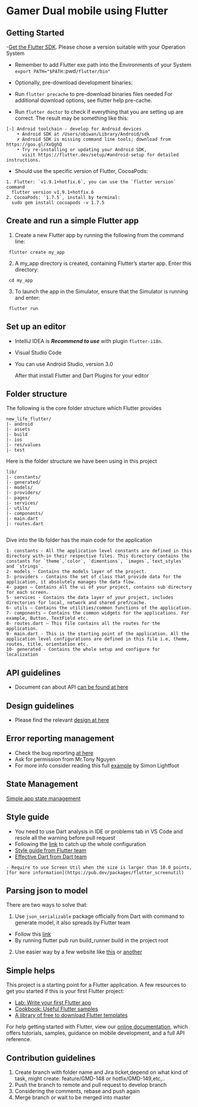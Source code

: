 # Gamer Dual mobile using Flutter

## Getting Started

-[Get the Flutter SDK](https://flutter.dev/docs/development/tools/sdk/releases). Please chose a version suitable with your Operation System

- Remember to add Flutter exe path into the Environments of your System
  `export PATH="$PATH:`pwd`/flutter/bin"`
- Optionally, pre-download development binaries:
- Run `flutter precache` to pre-download binaries files needed
  For additional download options, see flutter help pre-cache.

- Run `flutter doctor` to check if everything that you are setting up are correct. The result may be something like this:

```
[-] Android toolchain - develop for Android devices
    • Android SDK at /Users/obiwan/Library/Android/sdk
    ✗ Android SDK is missing command line tools; download from https://goo.gl/XxQghQ
    • Try re-installing or updating your Android SDK,
      visit https://flutter.dev/setup/#android-setup for detailed instructions.
```

- Should use the specific version of Flutter, CocoaPods:

```
1. Flutter: `v1.9.1+hotfix.6`, you can use the `flutter version` command
  flutter version v1.9.1+hotfix.6
2. CocoaPods: `1.7.5`, install by terminal: 
  sudo gem install cocoapods -v 1.7.5
```

## Create and run a simple Flutter app

1. Create a new Flutter app by running the following from the command line:

```
 flutter create my_app
```

2. A my_app directory is created, containing Flutter’s starter app. Enter this directory:

```
 cd my_app
```

3. To launch the app in the Simulator, ensure that the Simulator is running and enter:

```
 flutter run
```

## Set up an editor

- IntelliJ IDEA is ***Recommend to use*** with plugin `flutter-i18n`.
- Visual Studio Code
- You can use Android Studio, version 3.0

  After that install Flutter and Dart Plugins for your editor

## Folder structure

The following is the core folder structure which Flutter provides

```
new_life_flutter/
|- android
|- assets
|- build
|- ios
|- res/values
|- test
```

Here is the folder structure we have been using in this project

```
lib/
|- constants/
|- generated/
|- models/
|- providers/
|- pages/
|- services/
|- utils/
|- components/
|- main.dart
|- routes.dart


```

Dive into the lib folder has the main code for the application

```
1- constants - All the application level constants are defined in this directory with-in their respective files. This directory contains the constants for `theme`,`color`, `dimentions`, `images`,`text_styles` and `strings`.
2- models - Contains the models layer of the project.
3- providers - Contains the set of class that provide data for the application, it absolutely manages the data flow.
4- pages — Contains all the ui of your project, contains sub directory for each screen.
5- services - Contains the data layer of your project, includes directories for local, network and shared pref/cache.
6- utils — Contains the utilities/common functions of the application.
7- components — Contains the common widgets for the applications. For example, Button, TextField etc.
8- routes.dart — This file contains all the routes for the application.
9- main.dart - This is the starting point of the application. All the application level configurations are defined in this file i.e, theme, routes, title, orientation etc.
10- generated - Contains the whole setup and configure for localization
```

## API guidelines

- Document can about API [can be found at here](https://documenter.getpostman.com/view/7080328/SWLiZR8F?version=latest)

## Design guidelines

- Please find the relevant [design at here](https://app.zeplin.io/project/5e1c15ebd7b0b9ac7bb9cdd4)

## Error reporting management

- Check the bug reporting [at here](https://sentry.io/organizations/ylinkee/issues/)
- Ask for permission from Mr.Tony Nguyen
- For more info consider reading this full [example](https://gist.github.com/slightfoot/094657bb22e986bbb4c9bafd9841cbd8) by Simon Lightfoot

## State Management

[Simple app state management](https://flutter.dev/docs/development/data-and-backend/state-mgmt/simple)

## Style guide

- You need to use Dart analysis in IDE or problems tab in VS Code and resole all the warning before pull request
- Following the [link](https://dart-lang.github.io/linter/lints/) to catch up the whole configuration
- [Style guide from Flutter team](https://github.com/flutter/flutter/wiki/Style-guide-for-Flutter-repo#introduction)
- [Effective Dart from Dart team](https://dart.dev/guides/language/effective-dart)

```
- Require to use Screen Util when the size is larger than 10.0 points, [for more information](https://pub.dev/packages/flutter_screenutil)

```
## Parsing json to model

There are two ways to solve that:
1. Use `json_serializable` package officially from Dart with command to generate model, it also spreads by Flutter team
- Follow this [link](https://flutter.dev/docs/development/data-and-backend/json)
- By running flutter pub run build_runner build in the project root
2. Use easier way by a few website like [this](https://javiercbk.github.io/json_to_dart) or [another](https://app.quicktype.io/)


## Simple helps

This project is a starting point for a Flutter application.
A few resources to get you started if this is your first Flutter project:

- [Lab: Write your first Flutter app](https://flutter.dev/docs/get-started/codelab)
- [Cookbook: Useful Flutter samples](https://flutter.dev/docs/cookbook)
- [A library of free to download Flutter templates](https://startflutter.com)

For help getting started with Flutter, view our
[online documentation](https://flutter.dev/docs), which offers tutorials,
samples, guidance on mobile development, and a full API reference.

## Contribution guidelines

1. Create branch with folder name and Jira ticket,depend on what kind of task, might create: feature/GMD-148 or hotfix/GMD-149,etc,..
2. Push the branch to remote and pull request to develop branch
3. Considering the comments, rebase and push again
4. Merge branch or wait to be merged into master
